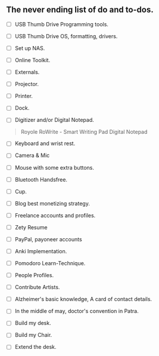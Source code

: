 ## The never ending list of do and to-dos.

- [ ] USB Thumb Drive Programming tools.
- [ ] USB Thumb Drive OS, formatting, drivers.
- [ ] Set up NAS.
- [ ] Online Toolkit.
- [ ] Externals.
- [ ] Projector.
- [ ] Printer.
- [ ] Dock.

- [ ] Digitizer and/or Digital Notepad.
> Royole RoWrite - Smart Writing Pad Digital Notepad
- [ ] Keyboard and wrist rest.
- [ ] Camera & Mic
- [ ] Mouse with some extra buttons.
- [ ] Bluetooth Handsfree.
- [ ] Cup.

- [ ] Blog best monetizing strategy.

- [ ] Freelance accounts and profiles.
- [ ] Zety Resume
- [ ] PayPal, payoneer accounts

- [ ] Anki Implementation.
- [ ] Pomodoro Learn-Technique.

- [ ] People Profiles.
- [ ] Contribute Artists.

- [ ] Alzheimer's basic knowledge, A card of contact details.
- [ ] In the middle of may, doctor's convention in Patra.
- [ ] Build my desk.
- [ ] Build my Chair.
- [ ] Extend the desk.